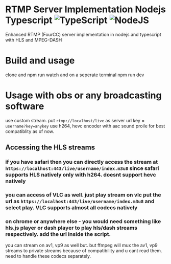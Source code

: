 # RTMP Server Implementation Nodejs Typescript ![TypeScript](https://img.shields.io/badge/TypeScript-007ACC?logo=typescript&logoColor=white) ![NodeJS](https://img.shields.io/badge/Node.js-339933?logo=Node.js&logoColor=white)
Enhanced RTMP (FourCC) server implementation in nodejs and typescript with HLS and MPEG-DASH

# Build and usage
clone and npm run watch and on a seperate terminal npm run dev
# Usage with obs or any broadcasting software
use custom stream. 
put `rtmp://localhost/live` as server url
key = `username?key=anykey`
use h264, hevc encoder with aac sound proile for best compatiblity as of now.
## Accessing the HLS streams
### if you have safari then you can directly access the stream at `https://localhost:443/live/username/index.m3u8` since safari supports HLS natively only with h264. doesnt support hevc natively
### you can access of VLC as well. just play stream on vlc put the url as `https://localhost:443/live/username/index.m3u8` and select play. VLC supports almost all codecs natively
### on chrome or anywhere else - you would need something like hls.js player or dash player to play hls/dash streams respectively. add the url inside the script.
you can stream on av1, vp9 as well but. but ffmpeg will mux the av1, vp9 streams to private streams because of compatibility and u cant read them. need to handle these codecs separately.
